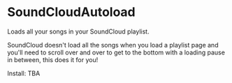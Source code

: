 # SoundCloudAutoload

Loads all your songs in your SoundCloud playlist.

SoundCloud doesn't load all the songs when you load a playlist page and you'll need to scroll over and over to get to the bottom with a loading pause in between, this does it for you!

Install: TBA
